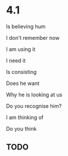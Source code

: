 # 4.1

Is believing hum

I don't remember now

I am using it

I need it

Is consisting

Does he want

Why he is looking at us

Do you recognise him?

I am thinking of

Do you think 

## TODO